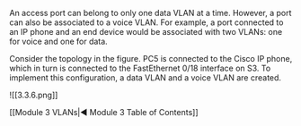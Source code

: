 An access port can belong to only one data VLAN at a time. However, a port can also be associated to a voice VLAN. For example, a port connected to an IP phone and an end device would be associated with two VLANs: one for voice and one for data.

Consider the topology in the figure. PC5 is connected to the Cisco IP phone, which in turn is connected to the FastEthernet 0/18 interface on S3. To implement this configuration, a data VLAN and a voice VLAN are created.

![[3.3.6.png]]

[[Module 3 VLANs|◀ Module 3 Table of Contents]]